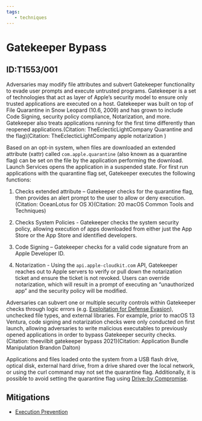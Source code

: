 ```yaml
---
tags:
   - techniques
---
```

# Gatekeeper Bypass
## ID:T1553/001
Adversaries may modify file attributes and subvert Gatekeeper functionality to evade user prompts and execute untrusted programs. Gatekeeper is a set of technologies that act as layer of Apple’s security model to ensure only trusted applications are executed on a host. Gatekeeper was built on top of File Quarantine in Snow Leopard (10.6, 2009) and has grown to include Code Signing, security policy compliance, Notarization, and more. Gatekeeper also treats applications running for the first time differently than reopened applications.(Citation: TheEclecticLightCompany Quarantine and the flag)(Citation: TheEclecticLightCompany apple notarization )

Based on an opt-in system, when files are downloaded an extended attribute (xattr) called `com.apple.quarantine` (also known as a quarantine flag) can be set on the file by the application performing the download. Launch Services opens the application in a suspended state. For first run applications with the quarantine flag set, Gatekeeper executes the following functions:

1. Checks extended attribute – Gatekeeper checks for the quarantine flag, then provides an alert prompt to the user to allow or deny execution.(Citation: OceanLotus for OS X)(Citation: 20 macOS Common Tools and Techniques)

2. Checks System Policies - Gatekeeper checks the system security policy, allowing execution of apps downloaded from either just the App Store or the App Store and identified developers.

3. Code Signing – Gatekeeper checks for a valid code signature from an Apple Developer ID.

4. Notarization - Using the `api.apple-cloudkit.com` API, Gatekeeper reaches out to Apple servers to verify or pull down the notarization ticket and ensure the ticket is not revoked. Users can override notarization, which will result in a prompt of executing an “unauthorized app” and the security policy will be modified.

Adversaries can subvert one or multiple security controls within Gatekeeper checks through logic errors (e.g. [Exploitation for Defense Evasion](techniques/T1211)), unchecked file types, and external libraries. For example, prior to macOS 13 Ventura, code signing and notarization checks were only conducted on first launch, allowing adversaries to write malicious executables to previously opened applications in order to bypass Gatekeeper security checks.(Citation: theevilbit gatekeeper bypass 2021)(Citation: Application Bundle Manipulation Brandon Dalton)

Applications and files loaded onto the system from a USB flash drive, optical disk, external hard drive, from a drive shared over the local network, or using the curl command may not set the quarantine flag. Additionally, it is possible to avoid setting the quarantine flag using [Drive-by Compromise](techniques/T1189).
## Mitigations
* [Execution Prevention](mitigations/M1038)
